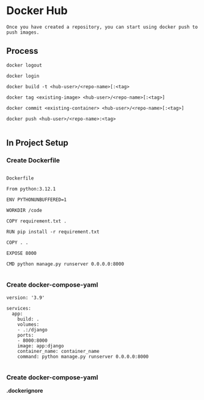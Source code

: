 # Docker Hub

```
Once you have created a repository, you can start using docker push to push images.

```
## Process

```
docker logout

docker login

docker build -t <hub-user>/<repo-name>[:<tag>

docker tag <existing-image> <hub-user>/<repo-name>[:<tag>]

docker commit <existing-container> <hub-user>/<repo-name>[:<tag>]

docker push <hub-user>/<repo-name>:<tag>


```

## In Project Setup


### Create Dockerfile 

```

Dockerfile

From python:3.12.1

ENV PYTHONUNBUFFERED=1

WORKDIR /code

COPY requirement.txt .

RUN pip install -r requirement.txt

COPY . .

EXPOSE 8000

CMD python manage.py runserver 0.0.0.0:8000


```


### Create docker-compose-yaml

```
version: '3.9'

services:
  app:
    build: .
    volumes:
    - .:/django
    ports:
    - 8000:8000
    image: app:django
    container_name: container_name
    command: python manage.py runserver 0.0.0.0:8000


```


### Create docker-compose-yaml

**.dockerignore**
